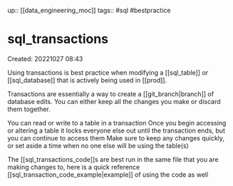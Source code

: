 up:: [[data_engineering_moc]]
tags:: #sql #bestpractice

# sql_transactions

Created: 20221027 08:43

Using transactions is best practice when modifying a [[sql_table]] or [[sql_database]] that is actively being used in [[prod]].

Transactions are essentially a way to create a [[git_branch|branch]] of database edits.
You can either keep all the changes you make or discard them together.

You can read or write to a table in a transaction
Once you begin accessing or altering a table it locks everyone else out until the transaction ends, but you can continue to access them
Make sure to keep any changes quickly, or set aside a time when no one else will be using the table(s)

The [[sql_transactions_code]]s are best run in the same file that you are making changes to, here is a quick reference [[sql_transaction_code_example|example]] of using the code as well
